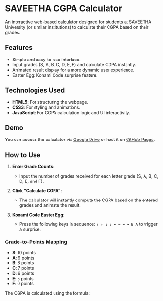 # SAVEETHA CGPA Calculator

An interactive web-based calculator designed for students at SAVEETHA University (or similar institutions) to calculate their CGPA based on their grades.

## Features
- Simple and easy-to-use interface.
- Input grades (S, A, B, C, D, E, F) and calculate CGPA instantly.
- Animated result display for a more dynamic user experience.
- Easter Egg: Konami Code surprise feature.

## Technologies Used
- **HTML5**: For structuring the webpage.
- **CSS3**: For styling and animations.
- **JavaScript**: For CGPA calculation logic and UI interactivity.

## Demo
You can access the calculator via [Google Drive]([https://dinesh2841.github.io/saveethacgpa/]) or host it on [GitHub Pages]([https://dinesh2841.github.io/saveethacgpa/]).

## How to Use

1. **Enter Grade Counts**: 
   - Input the number of grades received for each letter grade (S, A, B, C, D, E, and F). 
   
2. **Click "Calculate CGPA"**: 
   - The calculator will instantly compute the CGPA based on the entered grades and animate the result.

3. **Konami Code Easter Egg**:
   - Press the following keys in sequence: `↑ ↑ ↓ ↓ ← → ← → B A` to trigger a surprise.

### Grade-to-Points Mapping
- **S**: 10 points
- **A**: 9 points
- **B**: 8 points
- **C**: 7 points
- **D**: 6 points
- **E**: 5 points
- **F**: 0 points

The CGPA is calculated using the formula:

